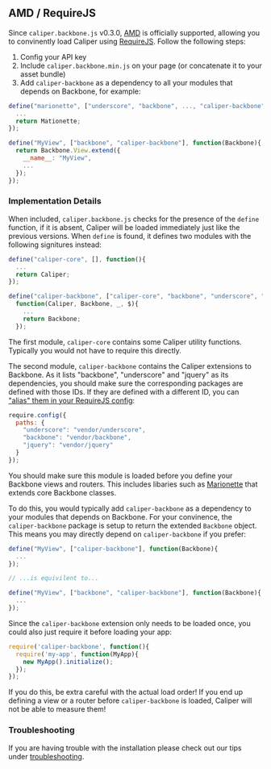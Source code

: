 ## AMD / RequireJS

Since `caliper.backbone.js` v0.3.0, [AMD](https://github.com/amdjs/amdjs-api/wiki/AMD) is officially supported, allowing you to convinently load Caliper using [RequireJS](http://requirejs.org/). Follow the following steps:

1. Config your API key
2. Include `caliper.backbone.min.js` on your page (or concatenate it to your asset bundle)
3. Add `caliper-backbone` as a dependency to all your modules that depends on Backbone, for example:

```javascript
define("marionette", ["underscore", "backbone", ..., "caliper-backbone"], function(_, Backbone){
  ...
  return Mationette;
});

define("MyView", ["backbone", "caliper-backbone"], function(Backbone){
  return Backbone.View.extend({
    __name__: "MyView",
    ...
  });
});

```

### Implementation Details

When included, `caliper.backbone.js` checks for the presence of the `define` function, if it is absent, Caliper will be loaded immediately just like the previous versions. When `define` is found, it defines two modules with the following signitures instead:

```javascript
define("caliper-core", [], function(){
  ...
  return Caliper;
});

define("caliper-backbone", ["caliper-core", "backbone", "underscore", "jquery"],
  function(Caliper, Backbone, _, $){
    ...
    return Backbone;
  });
```

The first module, `caliper-core` contains some Caliper utility functions. Typically you would not have to require this directly.

The second module, `caliper-backbone` contains the Caliper extensions to Backbone. As it lists "backbone", "underscore" and "jquery" as its dependencies, you should make sure the corresponding packages are defined with those IDs. If they are defined with a different ID, you can ["alias" them in your RequireJS config](http://requirejs.org/docs/api.html#config-paths):

```javascript
require.config({
  paths: {
    "underscore": "vendor/underscore",
    "backbone": "vendor/backbone",
    "jquery": "vendor/jquery"
  }
});
```

You should make sure this module is loaded before you define your Backbone views and routers. This includes libaries such as [Marionette](http://marionettejs.com/) that extends core Backbone classes.

To do this, you would typically add `caliper-backbone` as a dependency to your modules that depends on Backbone. For your convinence, the `caliper-backbone` package is setup to return the extended `Backbone` object. This means you may directly depend on `caliper-backbone` if you prefer:

```javascript
define("MyView", ["caliper-backbone"], function(Backbone){
  ...
});

// ...is equivilent to...

define("MyView", ["backbone", "caliper-backbone"], function(Backbone){
  ...
});

```

Since the `caliper-backbone` extension only needs to be loaded once, you could also just require it before loading your app:

```javascript
require('caliper-backbone', function(){
  require('my-app', function(MyApp){
    new MyApp().initialize();
  });
});
```

If you do this, be extra careful with the actual load order! If you end up defining a view or a router before `caliper-backbone` is loaded, Caliper will not be able to measure them!

### Troubleshooting

If you are having trouble with the installation please check out our tips under [troubleshooting](/troubleshooting.html).